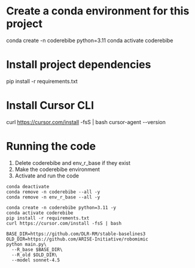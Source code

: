 # Create a conda environment for this project
conda create -n coderebibe python=3.11
conda activate coderebibe

# Install project dependencies
pip install -r requirements.txt

# Install Cursor CLI
curl https://cursor.com/install -fsS | bash
cursor-agent --version


# Running the code
1. Delete coderebibe and env_r_base if they exist
2. Make the coderebibe environment
3. Activate and run the code
```
conda deactivate
conda remove -n coderebibe --all -y
conda remove -n env_r_base --all -y

conda create -n coderebibe python=3.11 -y
conda activate coderebibe
pip install -r requirements.txt
curl https://cursor.com/install -fsS | bash

BASE_DIR=https://github.com/DLR-RM/stable-baselines3
OLD_DIR=https://github.com/ARISE-Initiative/robomimic
python main.py\
  --R_base $BASE_DIR\
  --R_old $OLD_DIR\
  --model sonnet-4.5
```